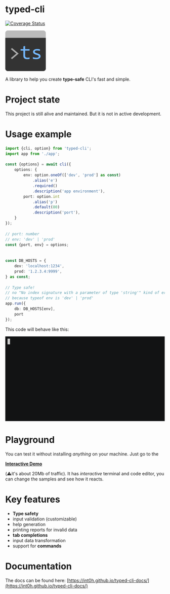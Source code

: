 # typed-cli

[![Coverage Status](https://coveralls.io/repos/github/int0h/typed-cli/badge.svg?branch=master)](https://coveralls.io/github/int0h/typed-cli?branch=master)

![typed-cli logo](./logo128.png)

A library to help you create **type-safe** CLI's fast and simple.

# Project state

This project is still alive and maintained. But it is not in active development.

# Usage example

```typescript
import {cli, option} from 'typed-cli';
import app from './app';

const {options} = await cli({
    options: {
        env: option.oneOf(['dev', 'prod'] as const)
            .alias('e')
            .required()
            .description('app environment'),
        port: option.int
            .alias('p')
            .default(80)
            .description('port'),
    }
});

// port: number
// env: 'dev' | 'prod'
const {port, env} = options;


const DB_HOSTS = {
    dev: 'localhost:1234',
    prod: '1.2.3.4:9999',
} as const;

// Type safe!
// no "No index signature with a parameter of type 'string'" kind of errors
// because typeof env is 'dev' | 'prod'
app.run({
    db: DB_HOSTS[env],
    port
});
```

This code will behave like this:

![terminal-demo](./demo.gif)

# Playground

You can test it without installing _anything_ on your machine. Just go to the

**[Interactive Demo](https://int0h.github.io/typed-cli-pg/index.html)**

(⚠️it's about 20Mb of traffic).
It has _interactive_ terminal and code editor, you can change the samples and see how it reacts.

# Key features

- **Type safety**
- input validation (customizable)
- help generation
- printing reports for invalid data
- **tab completions**
- input data transformation
- support for **commands**

# Documentation
The docs can be found here: [https://int0h.github.io/typed-cli-docs/](https://int0h.github.io/typed-cli-docs/)

